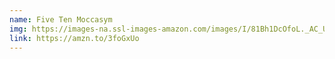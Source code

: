 ```yaml
---
name: Five Ten Moccasym
img: https://images-na.ssl-images-amazon.com/images/I/81Bh1DcOfoL._AC_UX500_.jpg
link: https://amzn.to/3foGxUo
---
```

